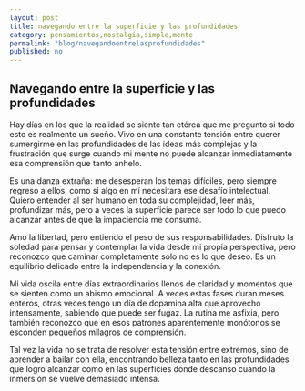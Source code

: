 ```yaml
---
layout: post
title: navegando entre la superficie y las profundidades
category: pensamientos,nostalgia,simple,mente
permalink: "blog/navegandoentrelasprofundidades"
published: no
---
```



## Navegando entre la superficie y las profundidades
Hay días en los que la realidad se siente tan etérea que me pregunto si todo esto es realmente un sueño. Vivo en una constante tensión entre querer sumergirme en las profundidades de las ideas más complejas y la frustración que surge cuando mi mente no puede alcanzar inmediatamente esa comprensión que tanto anhelo.

Es una danza extraña: me desesperan los temas difíciles, pero siempre regreso a ellos, como si algo en mí necesitara ese desafío intelectual. Quiero entender al ser humano en toda su complejidad, leer más, profundizar más, pero a veces la superficie parece ser todo lo que puedo alcanzar antes de que la impaciencia me consuma.

Amo la libertad, pero entiendo el peso de sus responsabilidades. Disfruto la soledad para pensar y contemplar la vida desde mi propia perspectiva, pero reconozco que caminar completamente solo no es lo que deseo. Es un equilibrio delicado entre la independencia y la conexión.

Mi vida oscila entre días extraordinarios llenos de claridad y momentos que se sienten como un abismo emocional. A veces estas fases duran meses enteros, otras veces tengo un día de dopamina alta que aprovecho intensamente, sabiendo que puede ser fugaz. La rutina me asfixia, pero también reconozco que en esos patrones aparentemente monótonos se esconden pequeños milagros de comprensión.

Tal vez la vida no se trata de resolver esta tensión entre extremos, sino de aprender a bailar con ella, encontrando belleza tanto en las profundidades que logro alcanzar como en las superficies donde descanso cuando la inmersión se vuelve demasiado intensa.
